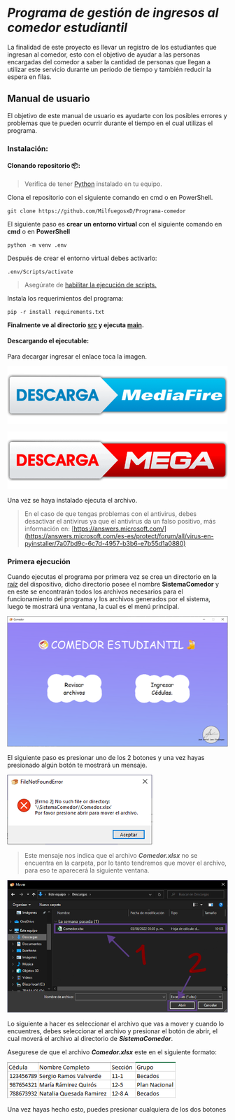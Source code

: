 # ***Programa de gestión de ingresos al comedor estudiantil***

La finalidad de este proyecto es llevar un registro de los estudiantes que 
ingresan al comedor, esto con el objetivo de ayudar a las personas encargadas del comedor a saber la
cantidad de personas que llegan a utilizar este servicio durante un periodo de tiempo y también reducir
la espera en filas.



## Manual de usuario

El objetivo de este manual de usuario es ayudarte con los posibles errores y problemas que te pueden ocurrir durante el tiempo en el cual utilizas el programa.



### Instalación:

#### Clonando repositorio 📦:

> Verifica de tener [Python](https://www.python.org/downloads/release/python-3106/)
instalado en tu equipo.

Clona el repositorio con el siguiente comando en cmd o en PowerShell.

    git clone https://github.com/MilfuegosxD/Programa-comedor

El siguiente paso es **crear un entorno virtual** con el siguiente comando en **cmd** o en **PowerShell**

    python -m venv .env

Después de crear el entorno virtual debes activarlo:

    .env/Scripts/activate

> Asegúrate de [habilitar la ejecución de scripts.](https://es.stackoverflow.com/questions/321611/problema-con-scripts-en-visual-studio-code)

Instala los requerimientos del programa:

    pip -r install requirements.txt

**Finalmente ve al directorio [src](src/) y ejecuta [main](main.py).**

#### Descargando el ejecutable:

Para decargar ingresar el enlace toca la imagen.

[![MediaFire](/src/resources/assets/Mediafire.png)](https://www.mediafire.com/file/kqqv1epxgfjru1h/ProgramaComedor.exe/file)

[![Mega](src/resources/assets/Mega.png)](https://mega.nz/file/3SQ1mKBS#uEHQBhrgm-nvXe9LPe05HqW5WFutDPsoH1TjDdpUKjY)

Una vez se haya instalado ejecuta el archivo.

> En el caso de que tengas problemas con el antivirus, debes desactivar el antivirus ya que el antivirus da un falso positivo, más información en: [https://answers.microsoft.com/](https://answers.microsoft.com/es-es/protect/forum/all/virus-en-pyinstaller/7a07bd9c-6c7d-4957-b3b6-e7b55d1a0880)


### Primera ejecución

Cuando ejecutas el programa por primera vez se crea un
directorio en la [raíz](https://es.wikipedia.org/wiki/Directorio_ra%C3%ADz) del dispositivo, dicho directorio posee el nombre **SistemaComedor** y en
este se encontrarán todos los archivos necesarios para el funcionamiento del programa y los archivos
generados por el sistema, luego te mostrará una ventana, la cual es el menú principal.

![MenúPrincipal.png](src/resources/assets/main.png)

El siguiente paso es presionar uno de los 2 botones y una vez hayas presionado algún botón te mostrará un mensaje.

![FileNotFoundError](src/resources/assets/FileNotFoundError.png) 

> Este mensaje nos indica que el archivo ***Comedor.xlsx*** no se encuentra en la carpeta, por lo tanto tendremos que mover el archivo, para eso te aparecerá la siguiente ventana.

![FileDialog](src/resources/assets/FileDialog.png)

Lo siguiente a hacer es seleccionar el archivo que vas a mover y cuando lo encuentres, debes seleccionar el archivo y presionar el botón de abrir, el cual moverá el archivo al directorio de ***SistemaComedor***. 

Asegurese de que el archivo ***Comedor.xlsx*** este en el siguiente formato:

![Formato_del_archivo](src/resources/assets/FormatoDelArchivo.png)


Una vez hayas hecho esto, puedes presionar cualquiera de los dos botones
